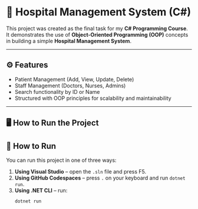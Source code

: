 # 🏥 Hospital Management System (C#)

This project was created as the final task for my **C# Programming Course**.  
It demonstrates the use of **Object-Oriented Programming (OOP)** concepts in building a simple **Hospital Management System**.

---

## ⚙️ Features
- Patient Management (Add, View, Update, Delete)
- Staff Management (Doctors, Nurses, Admins)
- Search functionality by ID or Name
- Structured with OOP principles for scalability and maintainability

---

## 🖥️ How to Run the Project

## 🚀 How to Run

You can run this project in one of three ways:

1. **Using Visual Studio** – open the `.sln` file and press F5.
2. **Using GitHub Codespaces** – press `.` on your keyboard and run `dotnet run`.
3. **Using .NET CLI** – run:
   ```bash
   dotnet run

